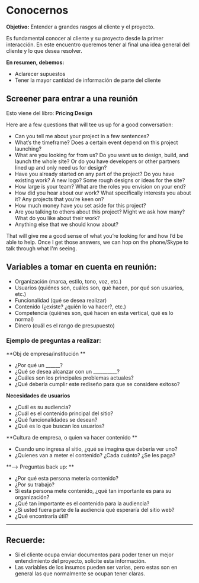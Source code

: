 # Conocernos

**Objetivo:** Entender a grandes rasgos al cliente y el proyecto.

Es fundamental conocer al cliente y su proyecto desde la primer interacción. En este encuentro queremos tener al final una idea general del cliente y lo que desea resolver.

**En resumen, debemos:** 
* Aclarecer supuestos
* Tener la mayor cantidad de información de parte del cliente

## Screener para entrar a una reunión

Esto viene del libro: **Pricing Design**

Here are a few questions that will tee us up for a good conversation:

- Can you tell me about your project in a few sentences? 
- What’s the timeframe? Does a certain event depend on this project launching?
- What are you looking for from us? Do you want us to design, build, and launch the whole site? Or do you have developers or other partners lined up and only need us for design?
- Have you already started on any part of the project? Do you have existing work? A new logo? Some rough designs or ideas for the site?
- How large is your team? What are the roles you envision on your end?
- How did you hear about our work? What specifically interests you about it? Any projects that you’re keen on?
- How much money have you set aside for this project?
- Are you talking to others about this project? Might we ask how many? What do you like about their work?
- Anything else that we should know about?

That will give me a good sense of what you’re looking for and how I’d be able to help. Once I get those answers, we can hop on the phone/Skype to talk through what I'm seeing.


## Variables a tomar en cuenta en reunión:

* Organización (marca, estilo, tono, voz, etc.)
* Usuarios (quiénes son, cuáles son, qué hacen, por qué son usuarios, etc.)
* Funcionalidad (qué se desea realizar)
* Contenido (¿existe? ¿quién lo va hacer?, etc.)
* Competencia (quiénes son, qué hacen en esta vertical, qué es lo normal)
* Dinero (cuál es el rango de presupuesto)

### Ejemplo de preguntas a realizar:

**Obj de empresa/institución **

* ¿Por qué un ______?
* ¿Qué se desea alcanzar con un __________?
* ¿Cuáles son los principales problemas actuales?
* ¿Qué debería cumplir este rediseño para que se considere exitoso?

**Necesidades de usuarios**
* ¿Cuál es su audiencia?
* ¿Cuál es el contenido principal del sitio?
* ¿Qué funcionalidades se desean?
* ¿Qué es lo que buscan los usuarios?

**Cultura de empresa, o quien va hacer contenido ** 

* Cuando uno ingresa al sitio, ¿qué se imagina que debería ver uno?
* ¿Quienes van a meter el contenido? ¿Cada cuánto? ¿Se les paga?

**—> Preguntas back up: ** 
* ¿Por qué esta persona metería contenido? 
* ¿Por su trabajo? 
* Si esta persona mete contenido, ¿qué tan importante es para su organización?
* ¿Qué tan importante es el contenido para la audiencia? 
* ¿Si usted fuera parte de la audiencia qué esperaría del sitio web? 
* ¿Qué encontraría útil?

----
## Recuerde:
* Si el cliente ocupa enviar documentos para poder tener un mejor entendimiento del proyecto, solicite esta información.
* Las variables de los insumos pueden ser varias, pero estas son en general las que normalmente se ocupan tener claras.
